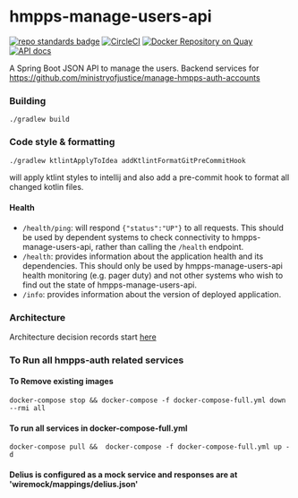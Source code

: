# hmpps-manage-users-api
[![repo standards badge](https://img.shields.io/badge/dynamic/json?color=blue&style=for-the-badge&logo=github&label=MoJ%20Compliant&query=%24.result&url=https%3A%2F%2Foperations-engineering-reports.cloud-platform.service.justice.gov.uk%2Fapi%2Fv1%2Fcompliant_public_repositories%2Fhmpps-manage-users)](https://operations-engineering-reports.cloud-platform.service.justice.gov.uk/public-github-repositories.html#hmpps-manage_users "Link to report")
[![CircleCI](https://circleci.com/gh/ministryofjustice/hmpps-manage-users-api/tree/main.svg?style=svg)](https://circleci.com/gh/ministryofjustice/hmpps-manage-users-api)
[![Docker Repository on Quay](https://quay.io/repository/hmpps/hmpps-manage-users-api/status "Docker Repository on Quay")](https://quay.io/repository/hmpps/hmpps-manage-users-api)
[![API docs](https://img.shields.io/badge/API_docs-view-85EA2D.svg?logo=swagger)](https://manage-users-api.hmpps.service.justice.gov.uk/swagger-ui/index.html?configUrl=/v3/api-docs/swagger-config)

A Spring Boot JSON API to manage the users. Backend services for https://github.com/ministryofjustice/manage-hmpps-auth-accounts

### Building

```./gradlew build```

### Code style & formatting
```bash
./gradlew ktlintApplyToIdea addKtlintFormatGitPreCommitHook
```
will apply ktlint styles to intellij and also add a pre-commit hook to format all changed kotlin files.

#### Health

- `/health/ping`: will respond `{"status":"UP"}` to all requests.  This should be used by dependent systems to check connectivity to hmpps-manage-users-api,
  rather than calling the `/health` endpoint.
- `/health`: provides information about the application health and its dependencies.  This should only be used
  by hmpps-manage-users-api health monitoring (e.g. pager duty) and not other systems who wish to find out the state of hmpps-manage-users-api.
- `/info`: provides information about the version of deployed application.

### Architecture

Architecture decision records start [here](doc/architecture/decisions/0001-use-adr.md)

### To Run all hmpps-auth related services 
#### To Remove existing images
```
docker-compose stop && docker-compose -f docker-compose-full.yml down --rmi all
```
#### To run all services in docker-compose-full.yml
```
docker-compose pull &&  docker-compose -f docker-compose-full.yml up -d
```

#### Delius is configured as a mock service and responses are at 'wiremock/mappings/delius.json'
